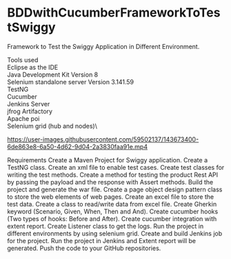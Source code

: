 # BDDwithCucumberFrameworkToTestSwiggy
Framework to Test the Swiggy Application in Different Environment.

Tools used \
Eclipse as the IDE\
Java Development Kit Version 8\
Selenium standalone server Version 3.141.59\
TestNG\
Cucumber\
Jenkins Server\
jfrog Artifactory\
Apache poi\
Selenium grid (hub and nodes)\


https://user-images.githubusercontent.com/59502137/143673400-6de863e8-6a50-4d62-9d04-2a3830faa91e.mp4


Requirements
Create a Maven Project for Swiggy application.
Create a TestNG class.
Create an xml file to enable test cases.
Create test classes for writing the test methods.
Create a method for testing the product Rest API by passing the payload and the response with Assert methods.
Build the project and generate the war file.
Create a page object design pattern class to store the web elements of web pages.
Create an excel file to store the test data.
Create a class to read/write data from excel file.
Create Gherkin keyword (Scenario, Given, When, Then and And).
Create cucumber hooks (Two types of hooks: Before and After).
Create cucumber integration with extent report.
Create Listener class to get the logs.
Run the project in different environments by using selenium grid.
Create and build Jenkins job for the project.
Run the project in Jenkins and Extent report will be generated.
Push the code to your GitHub repositories.
